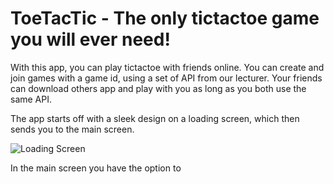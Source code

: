 # ToeTacTic - The only tictactoe game you will ever need!

With this app, you can play tictactoe with friends online. You can create and join games with a game id, using a set of API from our lecturer. Your friends can download others app and play with you as long as you both use the same API. 

The app starts off with a sleek design on a loading screen, which then sends you to the main screen. 

![Loading Screen](https://github.com/emperorwastaken/ToeTacTic/images/loading_screen.png)

In the main screen you have the option to 
